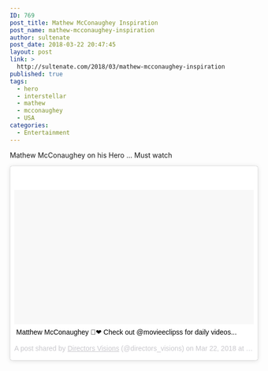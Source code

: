 ```yaml
---
ID: 769
post_title: Mathew McConaughey Inspiration
post_name: mathew-mcconaughey-inspiration
author: sultenate
post_date: 2018-03-22 20:47:45
layout: post
link: >
  http://sultenate.com/2018/03/mathew-mcconaughey-inspiration
published: true
tags:
  - hero
  - interstellar
  - mathew
  - mcconaughey
  - USA
categories:
  - Entertainment
---
```

Mathew McConaughey on his Hero ... Must watch
<blockquote class="instagram-media" style="background: #FFF; border: 0; border-radius: 3px; box-shadow: 0 0 1px 0 rgba(0,0,0,0.5),0 1px 10px 0 rgba(0,0,0,0.15); margin: 1px; max-width: 658px; padding: 0; width: calc(100% - 2px);" data-instgrm-captioned="" data-instgrm-permalink="https://www.instagram.com/p/BgoToCrF-RP/" data-instgrm-version="8">
<div style="padding: 8px;">
<div style="background: #F8F8F8; line-height: 0; margin-top: 40px; padding: 28.10185185185185% 0; text-align: center; width: 100%;">
<div style="background: url(data:image/png; base64,ivborw0kggoaaaansuheugaaacwaaaascamaaaapwqozaaaabgdbtueaalgpc/xhbqaaaafzukdcak7ohokaaaamuexurczmzpf399fx1+bm5mzy9amaaadisurbvdjlvzxbesmgces5/p8/t9furvcrmu73jwlzosgsiizurcjo/ad+eqjjb4hv8bft+idpqocx1wjosbfhh2xssxeiyn3uli/6mnree07uiwjev8ueowds88ly97kqytlijkktuybbruayvh5wohixmpi5we58ek028czwyuqdlkpg1bkb4nnm+veanfhqn1k4+gpt6ugqcvu2h2ovuif/gwufyy8owepdyzsa3avcqpvovvzzz2vtnn2wu8qzvjddeto90gsy9mvlqtgysy231mxry6i2ggqjrty0l8fxcxfcbbhwrsyyaaaaaelftksuqmcc); display: block; height: 44px; margin: 0 auto -44px; position: relative; top: -22px; width: 44px;"></div>
</div>
<p style="margin: 8px 0 0 0; padding: 0 4px;"><a style="color: #000; font-family: Arial,sans-serif; font-size: 14px; font-style: normal; font-weight: normal; line-height: 17px; text-decoration: none; word-wrap: break-word;" href="https://www.instagram.com/p/BgoToCrF-RP/" target="_blank" rel="noopener">Matthew McConaughey 🙌❤ Check out @movieeclipss for daily videos...</a></p>
<p style="color: #c9c8cd; font-family: Arial,sans-serif; font-size: 14px; line-height: 17px; margin-bottom: 0; margin-top: 8px; overflow: hidden; padding: 8px 0 7px; text-align: center; text-overflow: ellipsis; white-space: nowrap;">A post shared by <a style="color: #c9c8cd; font-family: Arial,sans-serif; font-size: 14px; font-style: normal; font-weight: normal; line-height: 17px;" href="https://www.instagram.com/directors_visions/" target="_blank" rel="noopener"> Directors Visions</a> (@directors_visions) on <time style="font-family: Arial,sans-serif; font-size: 14px; line-height: 17px;" datetime="2018-03-22T15:04:23+00:00">Mar 22, 2018 at 8:04am PDT</time></p>

</div></blockquote>
<script async defer src="//www.instagram.com/embed.js"></script>